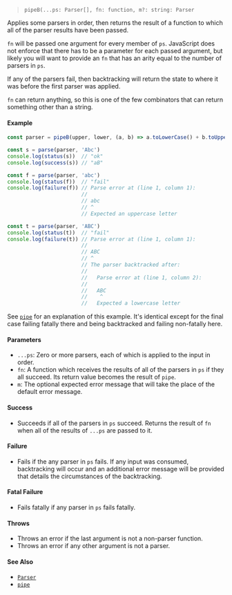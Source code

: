 <!--
 Copyright (c) 2020 Thomas J. Otterson
 
 This software is released under the MIT License.
 https://opensource.org/licenses/MIT
-->

> `pipeB(...ps: Parser[], fn: function, m?: string: Parser`

Applies some parsers in order, then returns the result of a function to which all of the parser results have been passed.

`fn` will be passed one argument for every member of `ps`. JavaScript does not enforce that there has to be a parameter for each passed argument, but likely you will want to provide an `fn` that has an arity equal to the number of parsers in `ps`.

If any of the parsers fail, then backtracking will return the state to where it was before the first parser was applied.

`fn` can return anything, so this is one of the few combinators that can return something other than a string.

#### Example

```javascript
const parser = pipeB(upper, lower, (a, b) => a.toLowerCase() + b.toUpperCase())

const s = parse(parser, 'Abc')
console.log(status(s))  // "ok"
console.log(success(s)) // "aB"

const f = parse(parser, 'abc')
console.log(status(f))  // "fail"
console.log(failure(f)) // Parse error at (line 1, column 1):
                        //
                        // abc
                        // ^
                        // Expected an uppercase letter

const t = parse(parser, 'ABC')
console.log(status(t))  // "fail"
console.log(failure(t)) // Parse error at (line 1, column 1):
                        //
                        // ABC
                        // ^
                        // The parser backtracked after:
                        //
                        //   Parse error at (line 1, column 2):
                        //
                        //   ABC
                        //    ^
                        //   Expected a lowercase letter
```

See [`pipe`](pipe.md) for an explanation of this example. It's identical except for the final case failing fatally there and being backtracked and failing non-fatally here.

#### Parameters

* `...ps`: Zero or more parsers, each of which is applied to the input in order.
* `fn`: A function which receives the results of all of the parsers in `ps` if they all succeed. Its return value becomes the result of `pipe`.
* `m`: The optional expected error message that will take the place of the default error message.

#### Success

* Succeeds if all of the parsers in `ps` succeed. Returns the result of `fn` when all of the results of `...ps` are passed to it.

#### Failure

* Fails if the any parser in `ps` fails. If any input was consumed, backtracking will occur and an additional error message will be provided that details the circumstances of the backtracking.

#### Fatal Failure

* Fails fatally if any parser in `ps` fails fatally.

#### Throws

* Throws an error if the last argument is not a non-parser function.
* Throws an error if any other argument is not a parser.

#### See Also

* [`Parser`](../types/parser.md)
* [`pipe`](pipe.md)